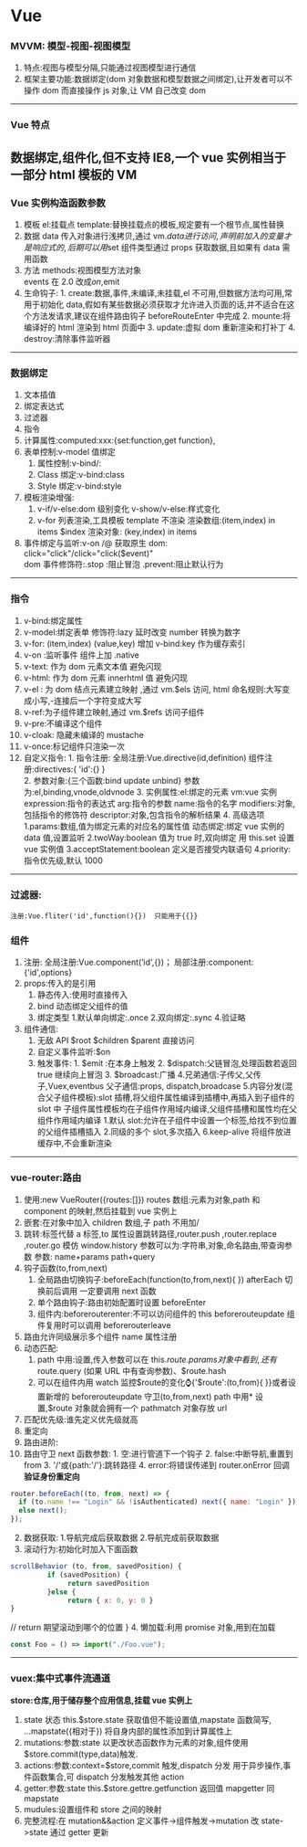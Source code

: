 # Vue

### MVVM: 模型-视图-视图模型

1. 特点:视图与模型分隔,只能通过视图模型进行通信
2. 框架主要功能:数据绑定(dom 对象数据和模型数据之间绑定),让开发者可以不操作 dom 而直接操作 js 对象,让 VM 自己改变 dom

---

### Vue 特点

## **数据绑定,组件化,但不支持 IE8,一个 vue 实例相当于一部分 html 模板的 VM**

### Vue 实例构造函数参数

1. 模板 el:挂载点
   template:替换挂载点的模板,规定要有一个根节点,属性替换
2. 数据 data 传入对象进行浅拷贝,通过 vm.$data进行访问,声明前加入的变量才是响应式的,后期可以用$set
   组件类型通过 props 获取数据,且如果有 data 需用函数
3. 方法 methods:视图模型方法对象  
   events 在 2.0 改成$on ,$emit
4. 生命钩子: 1. create:数据,事件,未编译,未挂载,el 不可用,但数据方法均可用,常用于初始化 data,假如有某些数据必须获取才允许进入页面的话,并不适合在这个方法发请求,建议在组件路由钩子 beforeRouteEnter 中完成 2. mounte:将编译好的 html 渲染到 html 页面中 3. update:虚拟 dom 重新渲染和打补丁 4. destroy:清除事件监听器

---

### 数据绑定

1. 文本插值
2. 绑定表达式
3. 过滤器
4. 指令
5. 计算属性:computed:xxx:{set:function,get function},
6. 表单控制:v-model 值绑定
   1. 属性控制:v-bind/:
   2. Class 绑定:v-bind:class
   3. Style 绑定:v-bind:style
7. 模板渲染增强:
   1. v-if/v-else:dom 级别变化 v-show/v-else:样式变化
   2. v-for 列表渲染,工具模板 template 不渲染
      渲染数组:(item,index) in items \$index
      渲染对象: (key,index) in items
8. 事件绑定与监听:v-on /@ 获取原生 dom: click="click"/click="click(\$event)"  
   dom 事件修饰符:.stop :阻止冒泡 .prevent:阻止默认行为

---

### 指令

1. v-bind:绑定属性
2. v-model:绑定表单 修饰符:lazy 延时改变 number 转换为数字
3. v-for: (item,index) (value,key) 增加 v-bind:key 作为缓存索引
4. v-on :监听事件 组件上加 .native
5. v-text: 作为 dom 元素文本值 避免闪现
6. v-html: 作为 dom 元素 innerhtml 值 避免闪现
7. v-el : 为 dom 结点元素建立映射 ,通过 vm.\$els 访问, html 命名规则:大写变成小写,-连接后一个字符变成大写
8. v-ref:为子组件建立映射,通过 vm.\$refs 访问子组件
9. v-pre:不编译这个组件
10. v-cloak: 隐藏未编译的 mustache
11. v-once:标记组件只渲染一次
12. 自定义指令: 1. 指令注册:
    全局注册:Vue.directive(id,definition)
    组件注册:directives:{ 'id':{} }  
     2. 参数对象:{三个函数:bind update unbind} 参数为:el,binding,vnode,oldvnode 3. 实例属性:el:绑定的元素
    vm:vue 实例
    expression:指令的表达式
    arg:指令的参数
    name:指令的名字
    modifiers:对象,包括指令的修饰符
    descriptor:对象,包含指令的解析结果 4. 高级选项
    1.params:数组,值为绑定元素的对应名的属性值
    动态绑定:绑定 vue 实例的 data 值,设置监听
    2.twoWay:boolean 值为 true 时,双向绑定 用 this.set 设置 vue 实例值
    3.acceptStatement:boolean 定义是否接受内联语句
    4.priority:指令优先级,默认 1000

---

### 过滤器:

    注册:Vue.fliter('id',function(){})  只能用于{{}}

### 组件

1. 注册:
   全局注册:Vue.component(‘id',{})；
   局部注册:component:{'id',options}
2. props:传入的是引用
   1. 静态传入:使用时直接传入
   2. bind 动态绑定父组件的值
   3. 绑定类型 1.默认单向绑定:.once 2.双向绑定:.sync 4.验证略
3. 组件通信:
   1. 无敌 API $root $children \$parent 直接访问
   2. 自定义事件监听:\$on
   3. 触发事件: 1. $emit :在本身上触发 2. $dispatch:父链冒泡,处理函数若返回 true 继续向上冒泡 3. \$broadcast:广播 4.兄弟通信:子传父,父传子,Vuex,eventbus
      父子通信:props, dispatch,broadcase 5.内容分发(混合父子组件模板):slot 插槽,将父组件属性编译到插槽中,再插入到子组件的 slot 中
      子组件属性模板均在子组件作用域内编译,父组件插槽和属性均在父组件作用域内编译 1.默认 slot:允许在子组件中设置一个<slot>标签,给找不到位置的父组件插槽插入 2.同级的多个 slot,多次插入
      6.keep-alive 将组件放进缓存中,不会重新渲染

---

### vue-router:路由

1. 使用:new VueRouter({routes:[]}) routes 数组:元素为对象,path 和 component 的映射,然后挂载到 vue 实例上
2. 嵌套:在对象中加入 children 数组,子 path 不用加/
3. 跳转:<router-link>标签代替 a 标签,to 属性设置跳转路径,router.push ,router.replace ,router.go 模仿 window.history
   参数可以为:字符串,对象,命名路由,带查询参数
   参数: name+params path+query
4. 钩子函数(to,from,next)
   1. 全局路由切换钩子:beforeEach(function(to,from,next){ }) afterEach 切换前后调用 一定要调用 next 函数
   2. 单个路由钩子:路由初始配置时设置 beforeEnter
   3. 组件内:beforerouterenter:不可以访问组件的 this beforerouteupdate 组件复用时可以调用 beforerouterleave
5. 路由允许同级展示多个组件 name 属性注册
6. 动态匹配:
   1. path 中用:设置,传入参数可以在 this.$route.params对象中看到,还有$route.query (如果 URL 中有查询参数)、\$route.hash
   2. 可以在组件内用 watch 监控$route的变化:watch:{'$route':(to,from){ }}或者设置新增的 beforerouteupdate 守卫(to,from,next)
      path 中用\* 设置,\$route 对象就会拥有一个 pathmatch 对象存放 url
7. 匹配优先级:谁先定义优先级就高
8. 重定向
9. 路由进阶:
10. 路由守卫 next 函数参数: 1. 空:进行管道下一个钩子 2. false:中断导航,重置到 from 3. '/'或{path:'/'}:跳转路径 4. error:将错误传递到 router.onError 回调
    **验证身份重定向**

```js
router.beforeEach((to, from, next) => {
  if (to.name !== "Login" && !isAuthenticated) next({ name: "Login" });
  else next();
});
```

2. 数据获取: 1.导航完成后获取数据 2.导航完成前获取数据
3. 滚动行为:初始化时加入下面函数

```js
scrollBehavior (to, from, savedPosition) {
         if (savedPosition) {
              return savedPosition
         }else {
              return { x: 0, y: 0 }
}
```

// return 期望滚动到哪个的位置 } 4. 懒加载:利用 promise 对象,用到在加载

```js
const Foo = () => import("./Foo.vue");
```

---

### vuex:集中式事件流通道

**store:仓库,用于储存整个应用信息,挂载 vue 实例上**

1. state 状态 this.\$store.state 获取值但不能设置值,mapstate 函数简写,
   ...mapstate({相对于}) 将自身内部的属性添加到计算属性上
2. mutations:参数:state
   以更改状态函数作为元素的对象,组件使用\$store.commit(type,data)触发.
3. actions:参数:context=\$store,commit 触发,dispatch 分发
   用于异步操作,事件函数集合,可 dispatch 分发触发其他 action
4. getter:参数:state
   this.\$store.gettre.getfunction 返回值 mapgetter 同 mapstate
5. mudules:设置组件和 store 之间的映射
6. 完整流程:在 mutation&&action 定义事件->组件触发->mutation 改 state->state 通过 getter 更新
